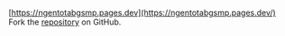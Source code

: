 [https://ngentotabgsmp.pages.dev](https://ngentotabgsmp.pages.dev/)
Fork the [repository](https://github.com/idawahyusu) on GitHub.